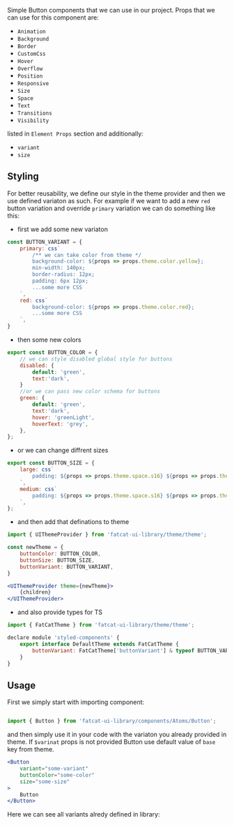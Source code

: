 Simple Button components that we can use in our project. Props that we can use for this component are:

- `Animation`
- `Background`
- `Border`
- `CustomCss`
- `Hover`
- `Overflow`
- `Position`
- `Responsive`
- `Size`
- `Space`
- `Text`
- `Transitions`
- `Visibility`

listed in `Element Props` section and additionally:

- `variant`
- `size`

## 	Styling

For better reusability, we define our style in the theme provider and then we use defined variaton as such. For example if we want to add a new `red` button variation and override `primary` variation we can do something like this:

- first we add some new variaton

```jsx
const BUTTON_VARIANT = {
	primary: css`
		/** we can take color from theme */
		background-color: ${props => props.theme.color.yellow};
		min-width: 140px;
		border-radius: 12px;
		padding: 6px 12px;
		...some more CSS
	`,
	red: css`
		background-color: ${props => props.theme.color.red};
		...some more CSS
	`,
}
```

- then some new colors

```jsx
export const BUTTON_COLOR = {
	// we can style disabled global style for buttons
	disabled: {
		default: 'green',
		text:'dark',
	}
	//or we can pass new color schema for buttons
	green: {
		default: 'green',
		text:'dark',
		hover: 'greenLight',
		hoverText: 'grey',
	},
};
```

- or we can change diffrent sizes

```jsx
export const BUTTON_SIZE = {
	large: css`
		padding: ${props => props.theme.space.s16} ${props => props.theme.space.s40};
	`,
	medium: css`
		padding: ${props => props.theme.space.s16} ${props => props.theme.space.s24};
	`,
};
```

- and then add that definations to theme

```jsx
import { UIThemeProvider } from 'fatcat-ui-library/theme/theme';

const newTheme = {
	buttonColor: BUTTON_COLOR,
	buttonSize: BUTTON_SIZE,
	buttonVariant: BUTTON_VARIANT,
}

<UIThemeProvider theme={newTheme}>
	{children}
</UIThemeProvider>
```

- and also provide types for TS

```jsx
import { FatCatTheme } from 'fatcat-ui-library/theme/theme';

declare module 'styled-components' {
	export interface DefaultTheme extends FatCatTheme {
		buttonVariant: FatCatTheme['buttonVariant'] & typeof BUTTON_VARIANT
	}
}
```

## Usage 

First we simply start with importing component:

```jsx

import { Button } from 'fatcat-ui-library/components/Atoms/Button';

```

and then simply use it in your code with the variaton you already provided in theme. If `$varinat` props is not provided Button use default value of `base` key from theme.

```jsx
<Button
	variant="some-variant"
	buttonColor="some-color"
	size="some-size"
>
	Button
</Button>
```

Here we can see all variants alredy defined in library:
